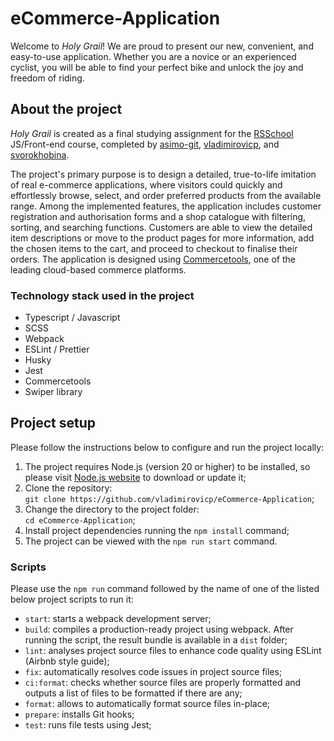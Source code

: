 # eCommerce-Application

Welcome to _Holy Grail_! We are proud to present our new, convenient, and easy-to-use application. Whether you are a novice or an experienced cyclist, you will be able to find your perfect bike and unlock the joy and freedom of riding.

## About the project

_Holy Grail_ is created as a final studying assignment for the [RSSchool](https://rs.school/) JS/Front-end course, completed by [asimo-git](https://github.com/asimo-git), [vladimirovicp](https://github.com/vladimirovicp), and [svorokhobina](https://github.com/SVorokhobina).

The project's primary purpose is to design a detailed, true-to-life imitation of real e-commerce applications, where visitors could quickly and effortlessly browse, select, and order preferred products from the available range. Among the implemented features, the application includes customer registration and authorisation forms and a shop catalogue with filtering, sorting, and searching functions. Customers are able to view the detailed item descriptions or move to the product pages for more information, add the chosen items to the cart, and proceed to checkout to finalise their orders. The application is designed using [Commercetools](https://commercetools.com/), one of the leading cloud-based commerce platforms.

### Technology stack used in the project

- Typescript / Javascript
- SCSS
- Webpack
- ESLint / Prettier
- Husky
- Jest
- Commercetools
- Swiper library

## Project setup

Please follow the instructions below to configure and run the project locally:

1. The project requires Node.js (version 20 or higher) to be installed, so please visit [Node.js website](https://nodejs.org/) to download or update it;
2. Clone the repository:  
   `git clone https://github.com/vladimirovicp/eCommerce-Application`;
3. Change the directory to the project folder:  
   `cd eCommerce-Application`;
4. Install project dependencies running the `npm install` command;
5. The project can be viewed with the `npm run start` command.

### Scripts

Please use the `npm run` command followed by the name of one of the listed below project scripts to run it:

- `start`: starts a webpack development server;
- `build`: compiles a production-ready project using webpack. After running the script, the result bundle is available in a `dist` folder;
- `lint`: analyses project source files to enhance code quality using ESLint (Airbnb style guide);
- `fix`: automatically resolves code issues in project source files;
- `ci:format`: checks whether source files are properly formatted and outputs a list of files to be formatted if there are any;
- `format`: allows to automatically format source files in-place;
- `prepare`: installs Git hooks;
- `test`: runs file tests using Jest;
